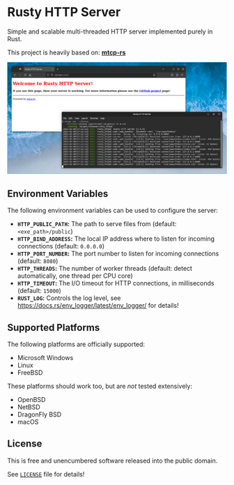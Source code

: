# Rusty HTTP Server

Simple and scalable multi-threaded HTTP server implemented purely in Rust.

This project is heavily based on: [**mtcp-rs**](https://crates.io/crates/mtcp-rs)

![](public/rusty_httpd.png)

## Environment Variables

The following environment variables can be used to configure the server:

- **`HTTP_PUBLIC_PATH`:** The path to serve files from (default: `<exe_path>/public`)
- **`HTTP_BIND_ADDRESS`:** The local IP address where to listen for incoming connections (default: `0.0.0.0`)
- **`HTTP_PORT_NUMBER`:** The port number to listen for incoming connections (default: `8080`)
- **`HTTP_THREADS`:** The number of worker threads (default: detect automatically, one thread per CPU core)
- **`HTTP_TIMEOUT`:** The I/O timeout for HTTP connections, in milliseconds (default: `15000`)
- **`RUST_LOG`:** Controls the log level, see <https://docs.rs/env_logger/latest/env_logger/> for details!

## Supported Platforms

The following platforms are officially supported:

- Microsoft Windows
- Linux
- FreeBSD

These platforms should work too, but are *not* tested extensively:

- OpenBSD
- NetBSD
- DragonFly BSD
- macOS

## License

This is free and unencumbered software released into the public domain.

See [`LICENSE`](LICENSE) file for details!
